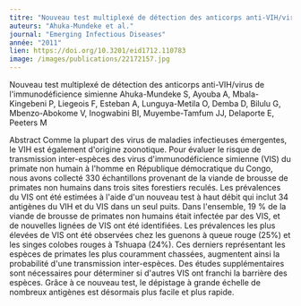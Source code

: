 ```yaml
---
titre: "Nouveau test multiplexé de détection des anticorps anti-VIH/virus de l'immunodéficience simienne"
auteurs: "Ahuka-Mundeke et al."
journal: "Emerging Infectious Diseases"
année: "2011"
lien: https://doi.org/10.3201/eid1712.110783
image: /images/publications/22172157.jpg
---
```

Nouveau test multiplexé de détection des anticorps anti-VIH/virus de l'immunodéficience simienne
Ahuka-Mundeke S, Ayouba A, Mbala-Kingebeni P, Liegeois F, Esteban A, Lunguya-Metila O, Demba D, Bilulu G, Mbenzo-Abokome V, Inogwabini BI, Muyembe-Tamfum JJ, Delaporte E, Peeters M


Abstract
Comme la plupart des virus de maladies infectieuses émergentes, le VIH est également d'origine zoonotique. Pour évaluer le risque de transmission inter-espèces des virus d'immunodéficience simienne (VIS) du primate non humain à l'homme en République démocratique du Congo, nous avons collecté 330 échantillons provenant de la viande de brousse de primates non humains dans trois sites forestiers reculés. Les prévalences du VIS ont été estimées à l'aide d'un nouveau test à haut débit qui inclut 34 antigènes du VIH et du VIS dans un seul puits. Dans l'ensemble, 19 % de la viande de brousse de primates non humains était infectée par des VIS, et de nouvelles lignées de VIS ont été identifiées. Les prévalences les plus élevées de VIS ont été observées chez les guenons à queue rouge (25%) et les singes colobes rouges à Tshuapa (24%). Ces derniers représentant les espèces de primates les plus couramment chassées, augmentent ainsi la probabilité d'une transmission inter-espèces. Des études supplémentaires sont nécessaires pour déterminer si d'autres VIS ont franchi la barrière des espèces. Grâce à ce nouveau test, le dépistage à grande échelle de nombreux antigènes est désormais plus facile et plus rapide.

